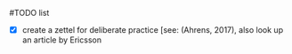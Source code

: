#TODO list 

- [x] create a zettel for deliberate practice [see: (Ahrens, 2017), also look up an article by Ericsson
